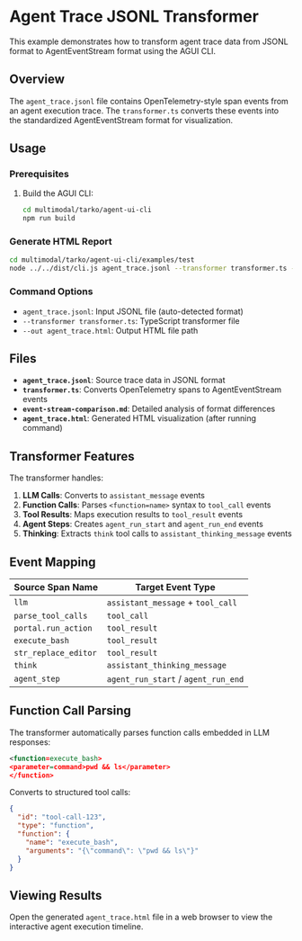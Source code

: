 # Agent Trace JSONL Transformer

This example demonstrates how to transform agent trace data from JSONL format to AgentEventStream format using the AGUI CLI.

## Overview

The `agent_trace.jsonl` file contains OpenTelemetry-style span events from an agent execution trace. The `transformer.ts` converts these events into the standardized AgentEventStream format for visualization.

## Usage

### Prerequisites

1. Build the AGUI CLI:
   ```bash
   cd multimodal/tarko/agent-ui-cli
   npm run build
   ```

### Generate HTML Report

```bash
cd multimodal/tarko/agent-ui-cli/examples/test
node ../../dist/cli.js agent_trace.jsonl --transformer transformer.ts --out agent_trace.html
```

### Command Options

- `agent_trace.jsonl`: Input JSONL file (auto-detected format)
- `--transformer transformer.ts`: TypeScript transformer file
- `--out agent_trace.html`: Output HTML file path

## Files

- **`agent_trace.jsonl`**: Source trace data in JSONL format
- **`transformer.ts`**: Converts OpenTelemetry spans to AgentEventStream events
- **`event-stream-comparison.md`**: Detailed analysis of format differences
- **`agent_trace.html`**: Generated HTML visualization (after running command)

## Transformer Features

The transformer handles:

1. **LLM Calls**: Converts to `assistant_message` events
2. **Function Calls**: Parses `<function=name>` syntax to `tool_call` events
3. **Tool Results**: Maps execution results to `tool_result` events
4. **Agent Steps**: Creates `agent_run_start` and `agent_run_end` events
5. **Thinking**: Extracts `think` tool calls to `assistant_thinking_message` events

## Event Mapping

| Source Span Name | Target Event Type |
|------------------|-------------------|
| `llm` | `assistant_message` + `tool_call` |
| `parse_tool_calls` | `tool_call` |
| `portal.run_action` | `tool_result` |
| `execute_bash` | `tool_result` |
| `str_replace_editor` | `tool_result` |
| `think` | `assistant_thinking_message` |
| `agent_step` | `agent_run_start` / `agent_run_end` |

## Function Call Parsing

The transformer automatically parses function calls embedded in LLM responses:

```xml
<function=execute_bash>
<parameter=command>pwd && ls</parameter>
</function>
```

Converts to structured tool calls:

```json
{
  "id": "tool-call-123",
  "type": "function",
  "function": {
    "name": "execute_bash",
    "arguments": "{\"command\": \"pwd && ls\"}"
  }
}
```

## Viewing Results

Open the generated `agent_trace.html` file in a web browser to view the interactive agent execution timeline.
